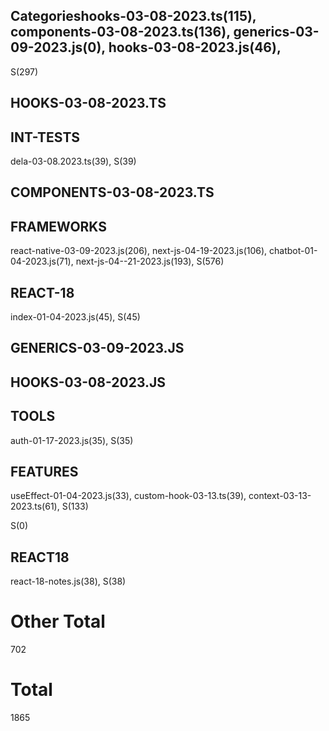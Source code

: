 ## Categorieshooks-03-08-2023.ts(115), components-03-08-2023.ts(136), generics-03-09-2023.js(0), hooks-03-08-2023.js(46), 
S(297)

## HOOKS-03-08-2023.TS

## INT-TESTS
dela-03-08.2023.ts(39), 
S(39)

## COMPONENTS-03-08-2023.TS

## FRAMEWORKS
react-native-03-09-2023.js(206), next-js-04-19-2023.js(106), chatbot-01-04-2023.js(71), next-js-04--21-2023.js(193), 
S(576)

## REACT-18
index-01-04-2023.js(45), 
S(45)

## GENERICS-03-09-2023.JS

## HOOKS-03-08-2023.JS

## TOOLS
auth-01-17-2023.js(35), 
S(35)

## FEATURES
useEffect-01-04-2023.js(33), custom-hook-03-13.ts(39), context-03-13-2023.ts(61), 
S(133)

S(0)

## REACT18
react-18-notes.js(38), 
S(38)

# Other Total 
702
# Total 
1865